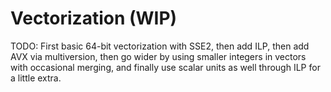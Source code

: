 # Vectorization (WIP)

TODO: First basic 64-bit vectorization with SSE2, then add ILP, then add AVX via
      multiversion, then go wider by using smaller integers in vectors with
      occasional merging, and finally use scalar units as well through ILP for a
      little extra.
